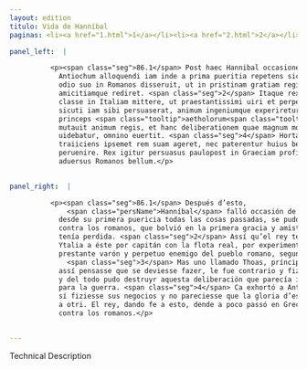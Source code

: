```yaml
---
layout: edition
titulo: Vida de Hanníbal
paginas: <li><a href="1.html">1</a></li><li><a href="2.html">2</a></li><li><a href="3.html">3</a></li><li><a href="4.html">4</a></li><li><a href="5.html">5</a></li><li><a href="6.html">6</a></li><li><a href="7.html">7</a></li><li><a href="8.html">8</a></li><li><a href="9.html">9</a></li><li><a href="10.html">10</a></li><li><a href="11.html">11</a></li><li><a href="12.html">12</a></li><li><a href="13.html">13</a></li><li><a href="14.html">14</a></li><li><a href="15.html">15</a></li><li><a href="16.html">16</a></li><li><a href="17.html">17</a></li><li><a href="18.html">18</a></li><li><a href="19.html">19</a></li><li><a href="20.html">20</a></li><li><a href="21.html">21</a></li><li><a href="22.html">22</a></li><li><a href="23.html">23</a></li><li><a href="24.html">24</a></li><li><a href="25.html">25</a></li><li><a href="26.html">26</a></li><li><a href="27.html">27</a></li><li><a href="28.html">28</a></li><li><a href="29.html">29</a></li><li><a href="30.html">30</a></li><li><a href="31.html">31</a></li><li><a href="32.html">32</a></li><li><a href="33.html">33</a></li><li><a href="34.html">34</a></li><li><a href="35.html">35</a></li><li><a href="36.html">36</a></li><li><a href="37.html">37</a></li><li><a href="38.html">38</a></li><li><a href="39.html">39</a></li><li><a href="40.html">40</a></li><li><a href="41.html">41</a></li><li><a href="42.html">42</a></li><li><a href="43.html">43</a></li><li><a href="44.html">44</a></li><li><a href="45.html">45</a></li><li><a href="46.html">46</a></li><li><a href="47.html">47</a></li><li><a href="48.html">48</a></li><li><a href="49.html">49</a></li><li><a href="50.html">50</a></li><li><a href="51.html">51</a></li><li><a href="52.html">52</a></li><li><a href="53.html">53</a></li><li><a href="54.html">54</a></li><li><a href="55.html">55</a></li><li><a href="56.html">56</a></li><li><a href="57.html">57</a></li><li><a href="58.html">58</a></li><li><a href="59.html">59</a></li><li><a href="60.html">60</a></li><li><a href="61.html">61</a></li><li><a href="62.html">62</a></li><li><a href="63.html">63</a></li><li><a href="64.html">64</a></li><li><a href="65.html">65</a></li><li><a href="66.html">66</a></li><li><a href="67.html">67</a></li><li><a href="68.html">68</a></li><li><a href="69.html">69</a></li><li><a href="70.html">70</a></li><li><a href="71.html">71</a></li><li><a href="72.html">72</a></li><li><a href="73.html">73</a></li><li><a href="74.html">74</a></li><li><a href="75.html">75</a></li><li><a href="76.html">76</a></li><li><a href="77.html">77</a></li><li><a href="78.html">78</a></li><li><a href="79.html">79</a></li><li><a href="80.html">80</a></li><li><a href="81.html">81</a></li><li><a href="82.html">82</a></li><li><a href="83.html">83</a></li><li><a href="84.html">84</a></li><li><a href="85.html">85</a></li><li><a href="86.html">86</a></li><li><a href="87.html">87</a></li><li><a href="88.html">88</a></li><li><a href="89.html">89</a></li><li><a href="90.html">90</a></li><li><a href="91.html">91</a></li><li><a href="92.html">92</a></li><li><a href="93.html">93</a></li><li><a href="94.html">94</a></li><li><a href="95.html">95</a></li><li><a href="96.html">96</a></li>

panel_left:  |

          <p><span class="seg">86.1</span> Post haec Hannibal occasionem nactus
            Antiochum alloquendi iam inde a prima pueritia repetens sic seipsum purgauit, sic de
            odio suo in Romanos disseruit, ut in pristinam gratiam regis quam prope amiserat
            amicitiamque rediret. <span class="seg">2</span> Itaque rex constituerat animo hunc ducem cum regia
            classe in Italiam mittere, ut praestantissimi uiri et perpetui hostis populi Romani
            sicuti iam sibi persuaserat, animum ingeniumque experiretur. <span class="seg">3</span> Sed unus Thoas
            princeps <span class="tooltip">aetholorum<span class="tooltiptext">atholorum #G </span></span> huic sententiae aduersatus seu inuidia seu quod re uera ita agendum censeret,
            mutauit animum regis, et hanc deliberationem quae magnum momentum ad bellum habitura
            uidebatur, omnino euertit. <span class="seg">4</span> Hortatus est enim Antiochum ut in Graeciam
            traiiciens ipsemet rem suam ageret, nec paterentur huius belli gloriam ad alium
            peruenire. Rex igitur persuasus paulopost in Graeciam proficiscitur ad excitandum
            aduersus Romanos bellum.</p>
        

panel_right:  |

          <p><span class="seg">86.1</span> Después d’esto,
              <span class="persName">Hanníbal</span> falló occasión de fablar con Anthíoco y, repetiendo
            desde su primera puericia todas las cosas passadas, se pudo desculpar de <a href="../public/images/1491/180r.png" target="new"><img class="facs" src="../public/images/1491/1491.jpg"/></a>[180r,a] tal manera declarando su enemistad
            contra los romanos, que bolvió en la primera gracia y amistad del rey, que ya quasi
            tenía perdida. <span class="seg">2</span> Assí qu’el rey tenía assentado en su voluntad embiar en
            Ytalia a éste por capitán con la flota real, por experimentar el ánimo e ingenio del muy
            prestante varón y perpetuo enemigo del pueblo romano, segund lo tenía creýdo.
              <span class="seg">3</span> Mas uno llamado Thoas, príncipe de los Étholos, o por invidia o porque
            assí pensasse que se deviesse fazer, le fue contrario y fizo mudar la voluntad del rey,
            y del todo pudo destruyr aquesta deliberación que parecía induzir grande importancia
            para la guerra. <span class="seg">4</span> Ca exhortó a Anthíoco que passasse en Grecia y él mesmo por
            sí fiziesse sus negocios y no pareciesse que la gloria d’esta guerra se podía attribuyr
            a otri. El rey, dando fe a esto, dende a poco passó en Grecia para incitar la guerra
            contra los romanos.</p>
        

---
```


Technical Description 